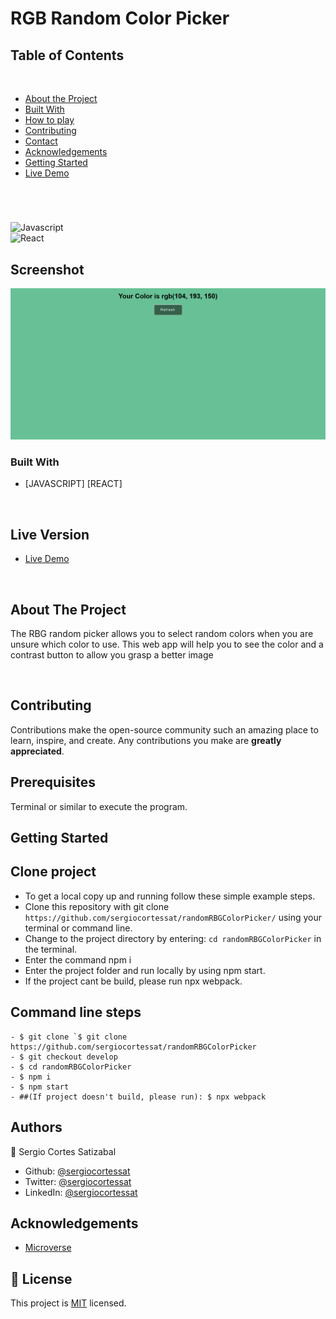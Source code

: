 # RGB Random Color Picker


## Table of Contents

<br />

* [About the Project](#about-the-project)
* [Built With](#built-with)
* [How to play](#how-to-play) 
* [Contributing](#contributing)
* [Contact](#authors)
* [Acknowledgements](#acknowledgements) 
* [Getting Started](#getting-started) 
* [Live Demo](#live-version) 

#
<br />

![Javascript](https://img.shields.io/badge/Javascript-3776AB?style=for-the-badge&logo=javascript&logoColor=white) <br/>
![React](https://img.shields.io/badge/React-092E20?style=for-the-badge&logo=react&logoColor=white) <br/>


## Screenshot

<p align="center">
  <img height="auto" src="Screenshot.png">
</p>

### Built With

* [JAVASCRIPT] [REACT]

<br />

## Live Version

* [Live Demo](https://sergiocortessat.github.io/randomRBGColorPicker/) 

<!-- ABOUT THE PROJECT   -->

<br />

## About The Project

The RBG random picker allows you to select random colors when you are unsure which color to use. This web app will help you to see the color and a contrast button to allow you grasp a better image

<br />


## Contributing

Contributions make the open-source community such an amazing place to learn, inspire, and create. Any contributions you make are **greatly appreciated**.

## Prerequisites

Terminal or similar to execute the program.


## Getting Started


## Clone project
- To get a local copy up and running follow these simple example steps.
- Clone this repository with git clone ```https://github.com/sergiocortessat/randomRBGColorPicker/``` using your terminal or command line.
- Change to the project directory by entering: ```cd randomRBGColorPicker``` in the terminal.
- Enter the command npm i
- Enter the project folder and run locally by using npm start.
- If the project cant be build, please run npx webpack.

## Command line steps
```
- $ git clone `$ git clone https://github.com/sergiocortessat/randomRBGColorPicker
- $ git checkout develop
- $ cd randomRBGColorPicker
- $ npm i
- $ npm start
- ##(If project doesn't build, please run): $ npx webpack
```


## Authors

👤 Sergio Cortes Satizabal

- Github: [@sergiocortessat](https://github.com/sergiocortessat)
- Twitter: [@sergiocortessat](https://twitter.com/sergiocortessat)
- LinkedIn: [@sergiocortessat](https://linkedin.com/in/sergiocortessat)


<!-- ACKNOWLEDGEMENTS -->
## Acknowledgements

* [Microverse](https://www.microverse.org/)

## 📝 License

This project is [MIT](https://github.com/sergiocortessat/sergiocortessat/blob/main/LICENSE) licensed.


